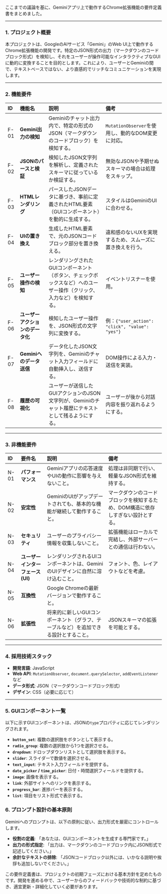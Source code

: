 ここまでの議論を基に、Geminiアプリ上で動作するChrome拡張機能の要件定義書をまとめました。

---

### 1. プロジェクト概要

本プロジェクトは、GoogleのAIサービス「Gemini」のWeb UI上で動作するChrome拡張機能の開発です。特定のJSON形式の出力（マークダウンのコードブロック形式）を検知し、それをユーザーが操作可能なインタラクティブなGUIに動的に変換することを目的とします。これにより、ユーザーとGeminiの間で、テキストベースではない、より直感的でリッチなコミュニケーションを実現します。

---

### 2. 機能要件

| ID | 機能名 | 説明 | 備考 |
|:---|:---|:---|:---|
| F-01 | **Gemini出力の検知** | Geminiのチャット出力内で、特定の形式のJSON（マークダウンのコードブロック）を検知する。 | `MutationObserver`を使用し、動的なDOM変更に対応。 |
| F-02 | **JSONのパースと検証** | 検知したJSON文字列を解析し、定義されたスキーマに従っているか検証する。 | 無効なJSONや予期せぬスキーマの場合は処理をスキップ。 |
| F-03 | **HTMLレンダリング** | パースしたJSONデータに基づき、事前に定義されたHTML要素（GUIコンポーネント）を動的に生成する。 | スタイルはGeminiのUIに合わせる。 |
| F-04 | **UIの置き換え** | 生成したHTML要素で、元のJSONコードブロック部分を置き換える。 | 違和感のないUXを実現するため、スムーズに置き換えを行う。 |
| F-05 | **ユーザー操作の検知** | レンダリングされたGUIコンポーネント（ボタン、チェックボックスなど）へのユーザー操作（クリック、入力など）を検知する。 | イベントリスナーを使用。 |
| F-06 | **ユーザーアクションのデータ化** | 検知したユーザー操作を、JSON形式の文字列に変換する。 | 例：`{"user_action": "click", "value": "yes"}` |
| F-07 | **Geminiへのデータ送信** | データ化したJSON文字列を、Geminiのチャット入力フィールドに自動挿入し、送信する。 | DOM操作による入力・送信を実装。 |
| F-08 | **履歴の可視化** | ユーザーが送信したGUIアクションのJSON文字列が、Geminiのチャット履歴にテキストとして残るようにする。 | ユーザーが後から対話内容を振り返れるようにする。 |

---

### 3. 非機能要件

| ID | 要件名 | 説明 | 備考 |
|:---|:---|:---|:---|
| N-01 | **パフォーマンス** | Geminiアプリの応答速度やUIの動作に影響を与えないこと。 | 処理は非同期で行い、軽量なJSON形式を維持する。 |
| N-02 | **安定性** | GeminiのUIがアップデートされても、基本的な機能が継続して動作すること。 | マークダウンのコードブロックを検知するため、DOM構造に依存しすぎない設計とする。 |
| N-03 | **セキュリティ** | ユーザーのプライバシー情報を収集しないこと。 | 拡張機能はローカルで完結し、外部サーバーとの通信は行わない。 |
| N-04 | **ユーザーインターフェース (UI)** | レンダリングされるUIコンポーネントは、GeminiのUIデザインに自然に溶け込むこと。 | フォント、色、レイアウトなどを考慮。 |
| N-05 | **互換性** | Google Chromeの最新バージョンで動作すること。 |
| N-06 | **拡張性** | 将来的に新しいGUIコンポーネント（グラフ、テーブルなど）を追加できる設計とすること。 | JSONスキーマの拡張を可能とする。 |

---

### 4. 採用技術スタック

* **開発言語**: JavaScript
* **Web API**: `MutationObserver`, `document.querySelector`, `addEventListener`など
* **データ形式**: JSON（マークダウンコードブロック形式）
* **デザイン**: CSS（必要に応じて）

---

### 5. GUIコンポーネント一覧

以下に示すGUIコンポーネントは、JSONの`type`プロパティに応じてレンダリングされます。

* **`button_set`**: 複数の選択肢をボタンとして表示する。
* **`radio_group`**: 複数の選択肢から1つを選択させる。
* **`dropdown`**: ドロップダウンリストとして選択肢を表示する。
* **`slider`**: スライダーで数値を選択させる。
* **`text_input`**: テキスト入力フィールドを提供する。
* **`date_picker` / `time_picker`**: 日付・時間選択フィールドを提供する。
* **`image`**: 画像を表示する。
* **`link`**: 外部サイトへのリンクを表示する。
* **`progress_bar`**: 進捗バーを表示する。
* **`list`**: 項目をリスト形式で表示する。

### 6. プロンプト設計の基本原則

Geminiへのプロンプトは、以下の原則に従い、出力形式を厳密にコントロールします。

* **役割の定義**: 「あなたは、GUIコンポーネントを生成する専門家です。」
* **出力の形式指定**: 「出力は、マークダウンのコードブロック内にJSON形式で記述してください。」
* **余計なテキストの排除**: 「JSONコードブロック以外には、いかなる説明や挨拶も追加しないでください。」

この要件定義書は、プロジェクトの初期フェーズにおける基本方針を定めたものです。開発を進める中で、ユーザーからのフィードバックや技術的な制約に基づき、適宜更新・詳細化していく必要があります。